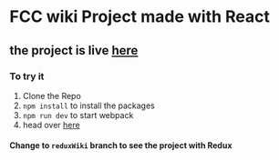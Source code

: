 # FCC wiki Project made with React

## the project is live [here](http://fccwiki.surge.sh/)

### To try it 
1. Clone the Repo
2. `npm install` to install the packages
3. `npm run dev` to start webpack
4. head over [here](http://localhost:8080/)

#### Change to `reduxWiki` branch to see the project with Redux